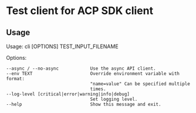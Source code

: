 # Test client for ACP SDK client

## Usage

Usage: cli [OPTIONS] TEST_INPUT_FILENAME

Options:

    --async / --no-async            Use the async API client.
    --env TEXT                      Override environment variable with format:
                                    "name=value" Can be specified multiple
                                    times.
    --log-level [critical|error|warning|info|debug]
                                    Set logging level.
    --help                          Show this message and exit.
